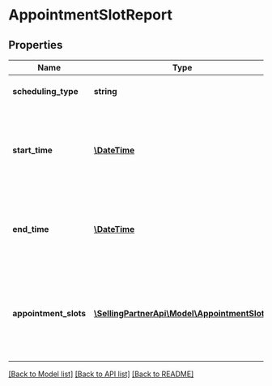 # AppointmentSlotReport

## Properties
Name | Type | Description | Notes
------------ | ------------- | ------------- | -------------
**scheduling_type** | **string** | Defines the type of slots. | [optional] 
**start_time** | [**\DateTime**](\DateTime.md) | Start Time from which the appointment slots are generated in ISO 8601 format. | [optional] 
**end_time** | [**\DateTime**](\DateTime.md) | End Time up to which the appointment slots are generated in ISO 8601 format. | [optional] 
**appointment_slots** | [**\SellingPartnerApi\Model\AppointmentSlot[]**](AppointmentSlot.md) | A list of time windows along with associated capacity in which the service can be performed. | [optional] 

[[Back to Model list]](../README.md#documentation-for-models) [[Back to API list]](../README.md#documentation-for-api-endpoints) [[Back to README]](../README.md)



